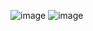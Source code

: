 ![image](https://github.com/user-attachments/assets/bd4dc996-9332-40d3-b014-9e085bd0d8d0)
![image](https://github.com/user-attachments/assets/d8bb6aed-2156-47a1-9d29-0c3aa0a92a23)
